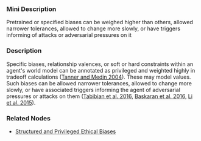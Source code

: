 ### Mini Description

Pretrained or specified biases can be weighed higher than others, allowed narrower tolerances, allowed to change more slowly, or have triggers informing of attacks or adversarial pressures on it

### Description

Specific biases, relationship valences, or soft or hard constraints within an agent's world model can be annotated as privileged and weighted highly in tradeoff calculations ([Tanner and Medin 2004](http://link.springer.com/content/pdf/10.3758%2FBF03206481.pdf)). These may model values. Such biases can be allowed narrower tolerances, allowed to change more slowly, or have associated triggers informing the agent of adversarial pressures or attacks on them ([Tabibian et al. 2016](https://arxiv.org/pdf/1610.07472v2), [Baskaran et al. 2016](https://arxiv.org/pdf/1611.02737v2), [Li et al. 2015](https://arxiv.org/pdf/1505.02463v2)).

### Related Nodes

- [Structured and Privileged Ethical Biases](/Value_Alignment/Validation/Technical_Value_Alignment/Ethics_Mechanisms/Structured_and_Privileged_Ethical_Biases/Structured_and_Privileged_Ethical_Biases.md)
